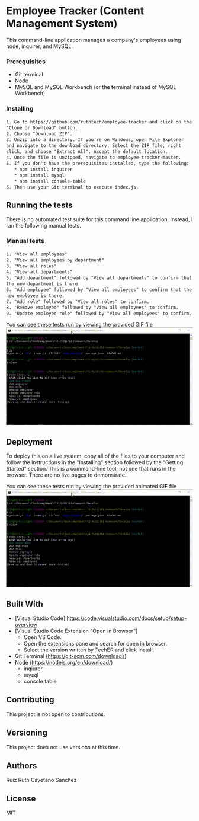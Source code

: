 # Employee Tracker (Content Management System)
This command-line application manages a company's employees using node, inquirer, and MySQL.


### Prerequisites
  * Git terminal
  * Node
  * MySQL and MySQL Workbench (or the terminal instead of MySQL Workbench)

### Installing
    1. Go to https://github.com/ruthtech/employee-tracker and click on the "Clone or Download" button. 
    2. Choose "Download ZIP". 
    3. Unzip into a directory. If you're on Windows, open File Explorer and navigate to the download directory. Select the ZIP file, right click, and choose "Extract All". Accept the default location.
    4. Once the file is unzipped, navigate to employee-tracker-master.
    5. If you don't have the prerequisites installed, type the following:
       * npm install inquirer
       * npm install mysql
       * npm install console-table
    6. Then use your Git terminal to execute index.js. 


## Running the tests
There is no automated test suite for this command line application. Instead, I ran the following manual tests. 

### Manual tests
    1. "View all employees"
    2. "View all employees by department"
    3. "View all roles"
    4. "View all departments"
    5. "Add department" followed by "View all departments" to confirm that the new department is there.
    6. "Add employee" followed by "View all employees" to confirm that the new employee is there. 
    7. "Add role" followed by "View all roles" to confirm.
    8. "Remove employee" followed by "View all employees" to confirm.
    9. "Update employee role" followed by "View all employees" to confirm.

You can see these tests run by viewing the provided GIF file 
![employee-tracker.gif](employee-tracker.gif) 

## Deployment
To deploy this on a live system, copy all of the files to your computer and follow the instructions in the "Installing" section followed by the "Getting Started" section. This is a command-line tool, not one that runs in the browser. There are no live pages to demonstrate. 

You can see these tests run by viewing the provided animated GIF file 
![employee-tracker.gif](employee-tracker.gif) 

## Built With
* [Visual Studio Code] https://code.visualstudio.com/docs/setup/setup-overview
* [Visual Studio Code Extension "Open in Browser"] 
    * Open VS Code.
    * Open the extensions pane and search for open in browser.
    * Select the version written by TechER and click Install.
* Git Terminal (https://git-scm.com/downloads)
* Node (https://nodejs.org/en/download/)
     * inqiurer
     * mysql
     * console.table
       

## Contributing
This project is not open to contributions.

## Versioning
This project does not use versions at this time. 

## Authors
Ruiz Ruth Cayetano Sanchez

## License
MIT


